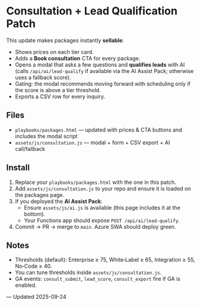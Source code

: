 # Consultation + Lead Qualification Patch

This update makes packages instantly **sellable**:
- Shows prices on each tier card.
- Adds a **Book consultation** CTA for every package.
- Opens a modal that asks a few questions and **qualifies leads** with AI
  (calls `/api/ai/lead-qualify` if available via the AI Assist Pack; otherwise uses a fallback score).
- Gating: the modal recommends moving forward with scheduling only if the score is above a tier threshold.
- Exports a CSV row for every inquiry.

## Files
- `playbooks/packages.html` — updated with prices & CTA buttons and includes the modal script
- `assets/js/consultation.js` — modal + form + CSV export + AI call/fallback

## Install
1. Replace your `playbooks/packages.html` with the one in this patch.
2. Add `assets/js/consultation.js` to your repo and ensure it is loaded on the packages page.
3. If you deployed the **AI Assist Pack**:
   - Ensure `assets/js/ai.js` is available (this page includes it at the bottom).
   - Your Functions app should expose `POST /api/ai/lead-qualify`.
4. Commit → PR → merge to `main`. Azure SWA should deploy green.

## Notes
- Thresholds (default): Enterprise ≥ 75, White‑Label ≥ 65, Integration ≥ 55, No‑Code ≥ 40.
- You can tune thresholds inside `assets/js/consultation.js`.
- GA events: `consult_submit`, `lead_score`, `consult_export` fire if GA is enabled.

— Updated 2025-09-24
